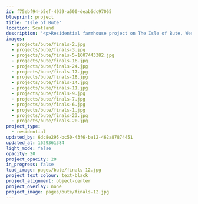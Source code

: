 ```yaml
---
id: f75ebf94-b5ef-4939-a500-deab6dc97065
blueprint: project
title: 'Isle of Bute'
location: Scotland
description: '<p>Residential farmhouse project on The Isle of Bute, Western Scotland. Completed in 2020.</p>'
images:
  - projects/bute/finals-2.jpg
  - projects/bute/finals-3.jpg
  - projects/bute/finals-5-1607443382.jpg
  - projects/bute/finals-16.jpg
  - projects/bute/finals-24.jpg
  - projects/bute/finals-17.jpg
  - projects/bute/finals-18.jpg
  - projects/bute/finals-14.jpg
  - projects/bute/finals-11.jpg
  - projects/bute/finals-9.jpg
  - projects/bute/finals-7.jpg
  - projects/bute/finals-6.jpg
  - projects/bute/finals-1.jpg
  - projects/bute/finals-23.jpg
  - projects/bute/finals-20.jpg
project_type:
  - residential
updated_by: 6dc8e295-bc50-43f6-ba12-462a87874451
updated_at: 1629361384
light_mode: false
opacity: 20
project_opacity: 20
in_progress: false
lead_image: pages/bute/finals-12.jpg
project_text_colour: text-black
project_alignment: object-center
project_overlay: none
project_image: pages/bute/finals-12.jpg
---
```

